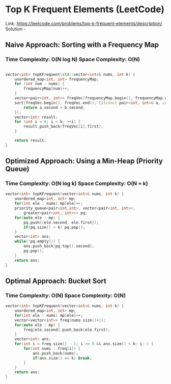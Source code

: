 # Top K Frequent Elements (LeetCode)
Link: https://leetcode.com/problems/top-k-frequent-elements/description/
Solution - 
## Naive Approach: Sorting with a Frequency Map
### Time Complexity: O(N log N) Space Complexity: O(N)
```C++

vector<int> topKFrequent(std::vector<int>& nums, int k) {
    unordered_map<int, int> frequencyMap;
    for (int num : nums) {
        frequencyMap[num]++;
    }
    vector<pair<int, int>> freqVec(frequencyMap.begin(), frequencyMap.end());
    sort(freqVec.begin(), freqVec.end(), [](const pair<int, int>& a, const pair<int, int>& b) {
        return a.second > b.second;
    });
    vector<int> result;
    for (int i = 0; i < k; ++i) {
        result.push_back(freqVec[i].first);
    }

    return result;
}
```

## Optimized Approach: Using a Min-Heap (Priority Queue)
### Time Complexity: O(N log k) Space Complexity: O(N + k)
```C++
vector<int> topKFrequent(vector<int>& nums, int k) {
    unordered_map<int, int> mp;
    for(int ele : nums) mp[ele]++;
    priority_queue<pair<int,int>, vector<pair<int, int>>,
        greater<pair<int, int>>> pq;
    for(auto ele : mp) {
        pq.push({ele.second, ele.first});
        if(pq.size() > k) pq.pop();
    }
    vector<int> ans;
    while(!pq.empty()) {
        ans.push_back(pq.top().second);
        pq.pop();
    }
    return ans;
}
```
## Optimal Approach: Bucket Sort
### Time Complexity: O(N) Space Complexity: O(N)
```C++
vector<int> topKFrequent(vector<int>& nums, int k) {
    unordered_map<int, int> mp;
    for(int ele : nums) mp[ele]++;
    vector<vector<int>> freq(nums.size()+1);
    for(auto ele : mp) {
        freq[ele.second].push_back(ele.first);
    }
    vector<int> ans;
    for(int i = freq.size() - 1; i >= 0 && ans.size() < k; i--) {
        for(int nums : freq[i]) {
            ans.push_back(nums);
            if(ans.size() == k) break;
        }
    }
    return ans;
}
```
